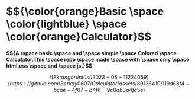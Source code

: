 
<h1>$${\color{orange}Basic \space \color{lightblue} \space \color{orange}Calculator}$$</h1>

<p><strong>$${A \space basic \space and \space simple \space Colored \space Calculator.This \space repo \space made \space with \space only \space html,css \space and \space js.}$$</strong></p>



$${![Ekran görüntüsü 2023-05-11 224059](https://github.com/Berkay0607/Calculator/assets/89136410/119d68f4-bcae-4f07-b4f6-9c0ab3a4fc5e)}$$


